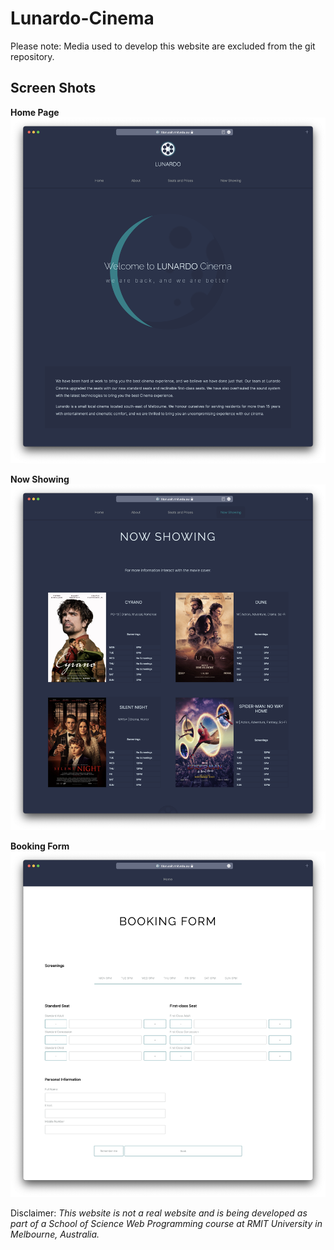 # Lunardo-Cinema

Please note: Media used to develop this website are excluded from the git repository.

## Screen Shots

**Home Page**
![Home Page](Screen-Shots/Lunardo-Home-Page.png)

**Now Showing**
![Now Showing](Screen-Shots/Lunardo-Now-Showing.png)

**Booking Form**
![Booking Form](Screen-Shots/Lunardo-Booking-Form.png)


Disclaimer: _This website is not a real website and is being developed as part of a School of Science Web Programming course at RMIT University in Melbourne, Australia._
